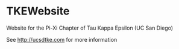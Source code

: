 # TKEWebsite
Website for the Pi-Xi Chapter of Tau Kappa Epsilon (UC San Diego)

See http://ucsdtke.com for more information
